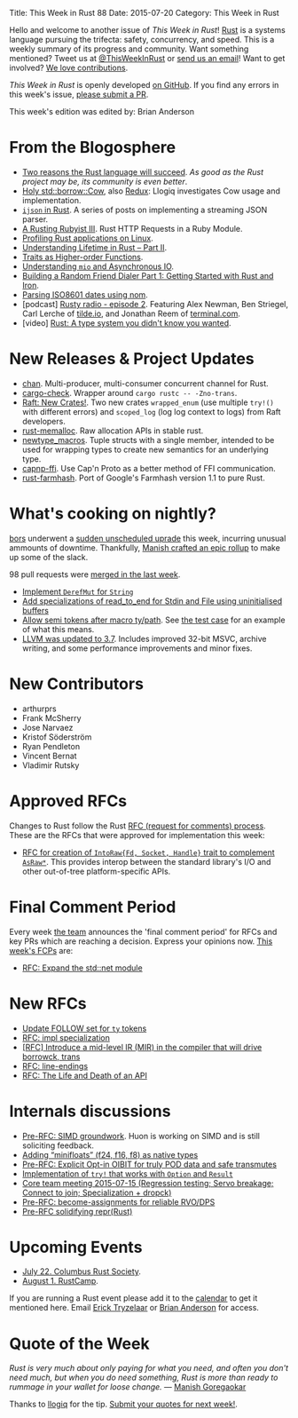 Title: This Week in Rust 88
Date: 2015-07-20
Category: This Week in Rust

Hello and welcome to another issue of *This Week in Rust*!
[Rust](http://rust-lang.org) is a systems language pursuing the trifecta:
safety, concurrency, and speed. This is a weekly summary of its progress and
community. Want something mentioned? Tweet us at [@ThisWeekInRust](https://twitter.com/ThisWeekInRust) or [send us an
email](mailto:corey@octayn.net?subject=This%20Week%20in%20Rust%20Suggestion)!
Want to get involved? [We love
contributions](https://github.com/rust-lang/rust/wiki/Note-guide-for-new-contributors).

*This Week in Rust* is openly developed [on GitHub](https://github.com/cmr/this-week-in-rust).
If you find any errors in this week's issue, [please submit a PR](https://github.com/cmr/this-week-in-rust/pulls).

This week's edition was edited by: Brian Anderson

# From the Blogosphere

* [Two reasons the Rust language will succeed](http://www.infoworld.com/article/2947214/open-source-tools/two-reasons-the-rust-language-will-succeed.html). _As good as the Rust project may be, its community is even better_.
* [Holy std::borrow::Cow](https://llogiq.github.io/2015/07/09/cow.html), also [Redux](https://llogiq.github.io/2015/07/09/cow.html): Llogiq investigates Cow usage and implementation.
* [`ijson` in Rust](http://softwaremaniacs.org/blog/category/ijson-in-rust/en/). A series of posts on implementing a streaming JSON parser.
* [A Rusting Rubyist III](https://medium.com/@mfpiccolo/a-rusting-rubyist-iii-5db9915e3269). Rust HTTP Requests in a Ruby Module.
* [Profiling Rust applications on Linux](https://llogiq.github.io/2015/07/15/profiling.html).
* [Understanding Lifetime in Rust – Part II](https://mobiarch.wordpress.com/2015/07/08/understanding-lifetime-in-rust-part-ii-3/).
* [Traits as Higher-order Functions](http://sproul.io/blog/posts/traits-as-hof-in-rust.html).
* [Understanding `mio` and Asynchronous IO](http://hermanradtke.com/2015/07/12/my-basic-understanding-of-mio-and-async-io.html).
* [Building a Random Friend Dialer Part 1: Getting Started with Rust and Iron](https://www.twilio.com/blog/2015/07/building-a-random-friend-dialer-part-1-getting-started-with-rust-and-iron.html).
* [Parsing ISO8601 dates using nom](https://fnordig.de/2015/07/16/omnomnom-parsing-iso8601-dates-using-nom/).
* [podcast] [Rusty radio - episode 2](http://rustyrad.io/podcast/2/). Featuring Alex Newman, Ben Striegel, Carl Lerche of [tilde.io](http://tilde.io), and Jonathan Reem of [terminal.com](http://terminal.com).
* [video] [Rust: A type system you didn't know you wanted](https://www.youtube.com/watch?v=Q7lQCgnNWU0).

# New Releases & Project Updates

* [chan](https://github.com/BurntSushi/chan). Multi-producer, multi-consumer concurrent channel for Rust.
* [cargo-check](https://github.com/rsolomo/cargo-check). Wrapper around `cargo rustc -- -Zno-trans`.
* [Raft: New Crates!](http://hoverbear.org/2015/07/16/raft-new-crates/). Two new crates `wrapped_enum` (use multiple `try!()` with different errors) and `scoped_log` (log log context to logs) from Raft developers.
* [rust-memalloc](https://github.com/reem/rust-memalloc). Raw allocation APIs in stable rust.
* [newtype_macros](https://github.com/arienmalec/newtype_macros). Tuple structs with a single member, intended to be used for wrapping types to create new semantics for an underlying type.
* [capnp-ffi](https://github.com/waynenilsen/capnp-ffi). Use Cap'n Proto as a better method of FFI communication.
* [rust-farmhash](https://github.com/seiflotfy/rust-farmhash). Port of Google's Farmhash version 1.1 to pure Rust.

# What's cooking on nightly?

[bors](https://github.com/bors) underwent a [sudden unscheduled
uprade](https://internals.rust-lang.org/t/buildbot-is-down-for-a-bit/2365/4)
this week, incurring unusual ammounts of downtime. Thankfully, [Manish
crafted an epic rollup](https://github.com/rust-lang/rust/pull/27066)
to make up some of the slack.

98 pull requests were [merged in the last week][merged].

[merged]: https://github.com/issues?q=is%3Apr+org%3Arust-lang+is%3Amerged+merged%3A2015-07-13..2015-07-20

* [Implement `DerefMut` for
 `String`](https://github.com/rust-lang/rust/pull/26241)
* [Add specializations of read_to_end for Stdin and File using
  uninitialised buffers](https://github.com/rust-lang/rust/pull/26950)
* [Allow semi tokens after macro
  ty/path](https://github.com/rust-lang/rust/pull/27000). See [the
  test
  case](https://github.com/alexcrichton/rust/blob/af556238ebe72d58adbcf339bd2fa0aef4e3caf9/src/test/run-pass/semi-after-macro-ty.rs)
  for an example of what this means.
* [LLVM was updated to
  3.7](https://github.com/rust-lang/rust/pull/27076). Includes
  improved 32-bit MSVC, archive writing, and some performance
  improvements and minor fixes.

# New Contributors

* arthurprs
* Frank McSherry
* Jose Narvaez
* Kristof Söderström
* Ryan Pendleton
* Vincent Bernat
* Vladimir Rutsky

# Approved RFCs

Changes to Rust follow the Rust [RFC (request for comments)
process](https://github.com/rust-lang/rfcs#rust-rfcs). These
are the RFCs that were approved for implementation this week:

* [RFC for creation of `IntoRaw{Fd, Socket, Handle}` trait to
  complement
  `AsRaw*`](https://github.com/rust-lang/rfcs/pull/1174). This
  provides interop between the standard library's I/O and other
  out-of-tree platform-specific APIs.

# Final Comment Period

Every week [the team](https://rust-lang.org/team.html) announces the
'final comment period' for RFCs and key PRs which are reaching a
decision. Express your opinions now. [This week's FCPs][fcp] are:

[fcp]: https://github.com/issues?utf8=%E2%9C%93&q=is%3Apr+org%3Arust-lang+label%3Afinal-comment-period+is%3Aopen+updated%3A2015-07-06..2015-07-13

* [RFC: Expand the std::net module](https://github.com/rust-lang/rfcs/pull/1158)

# New RFCs

* [Update FOLLOW set for `ty` tokens](https://github.com/rust-lang/rfcs/pull/1209)
* [RFC: impl specialization](https://github.com/rust-lang/rfcs/pull/1210)
* [[RFC] Introduce a mid-level IR (MIR) in the compiler that will drive borrowck, trans](https://github.com/rust-lang/rfcs/pull/1211)
* [RFC: line-endings](https://github.com/rust-lang/rfcs/pull/1212)
* [RFC: The Life and Death of an API](https://github.com/rust-lang/rfcs/pull/1213)

# Internals discussions

* [Pre-RFC: SIMD
  groundwork](https://internals.rust-lang.org/t/pre-rfc-simd-groundwork/2343/11). Huon
  is working on SIMD and is still soliciting feedback.
* [Adding “minifloats” (f24, f16, f8) as native types](https://internals.rust-lang.org/t/adding-minifloats-f24-f16-f8-as-native-types/2367/1)
* [Pre-RFC: Explicit Opt-in OIBIT for truly POD data and safe transmutes](https://internals.rust-lang.org/t/pre-rfc-explicit-opt-in-oibit-for-truly-pod-data-and-safe-transmutes/2361/9)
* [Implementation of `try!` that works with `Option` and `Result`](https://internals.rust-lang.org/t/implementation-of-try-that-works-with-option-and-result/2348/10)
* [Core team meeting 2015-07-15 (Regression testing; Servo breakage; Connect to join; Specialization + dropck)](https://internals.rust-lang.org/t/core-team-meeting-2015-07-15-regression-testing-servo-breakage-connect-to-join-specialization-dropck/2369/1)
* [Pre-RFC: become-assignments for reliable RVO/DPS](https://internals.rust-lang.org/t/pre-rfc-become-assignments-for-reliable-rvo-dps/2363/1)
* [Pre-RFC solidifying repr(Rust)](https://internals.rust-lang.org/t/pre-rfc-solidifying-repr-rust/2306/1)

# Upcoming Events

* [July 22. Columbus Rust Society](http://www.meetup.com/columbus-rs/).
* [August 1. RustCamp](http://www.rustcamp.com).

If you are running a Rust event please add it to the [calendar] to get
it mentioned here. Email [Erick Tryzelaar][erickt] or [Brian
Anderson][brson] for access.

[calendar]: https://www.google.com/calendar/embed?src=apd9vmbc22egenmtu5l6c5jbfc%40group.calendar.google.com
[erickt]: mailto:erick.tryzelaar@gmail.com
[brson]: mailto:banderson@mozilla.com

# Quote of the Week

*Rust is very much about only paying for what you need, and often you don't need much, but when you do need something, Rust is more than ready to rummage in your wallet for loose change.* — [Manish Goregaokar](https://www.reddit.com/r/rust/comments/3cj69b/why_go_and_rust_are_competitors/csw5t5v)

Thanks to [llogiq](https://users.rust-lang.org/users/llogiq) for the tip. [Submit your quotes for next week!][submit].

[submit]: http://users.rust-lang.org/t/twir-quote-of-the-week/328
